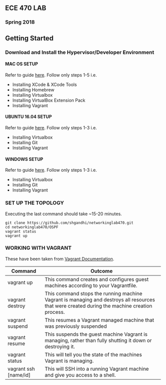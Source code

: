 ## ECE 470 LAB 
### Spring 2018

## Getting Started

### Download and Install the Hypervisor/Developer Environment
#### MAC OS SETUP
Refer to guide [here](https://github.com/CumulusNetworks/cldemo-vagrant/blob/master/documentation/macos/README.md). Follow only steps 1-5 i.e.
  - Installing XCode & XCode Tools
  - Installing Homebrew
  - Installing Virtualbox
  - Installing VirtualBox Extension Pack
  - Installing Vagrant
 
#### UBUNTU 16.04 SETUP
Refer to guide [here](https://github.com/CumulusNetworks/cldemo-vagrant/blob/master/documentation/linux/README.md). Follow only steps 1-3 i.e.
  - Installing Virtualbox
  - Installing Git
  - Installing Vagrant
  
#### WINDOWS SETUP
Refer to guide [here](https://github.com/CumulusNetworks/cldemo-vagrant/blob/master/documentation/windows/README.md). Follow only steps 1-3 i.e.
  - Installing Virtualbox
  - Installing Git
  - Installing Vagrant
  
### SET UP THE TOPOLOGY
Executing the last command should take ~15-20 minutes.

    git clone https://github.com/shgandhi/networkinglab470.git
    cd networkinglab470/OSPF
    vagrant status
    vagrant up
    
### WORKING WITH VAGRANT

These have been taken from [Vagrant Documentation](https://www.vagrantup.com/docs/cli/). 

| Command | Outcome |
|---|---|
| vagrant up | This command creates and configures guest machines according to your Vagrantfile. |
| vagrant destroy | This command stops the running machine Vagrant is managing and destroys all resources that were created during the machine creation process. |
| vagrant suspend | This resumes a Vagrant managed machine that was previously suspended |
| vagrant resume | This suspends the guest machine Vagrant is managing, rather than fully shutting it down or destroying it. |
| vagrant status | This will tell you the state of the machines Vagrant is managing. |
| vagrant ssh [name/id] | This will SSH into a running Vagrant machine and give you access to a shell. |
